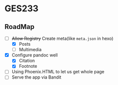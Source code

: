 # GES233

## RoadMap

- [ ] ~~Allow Registry~~ Create meta(like `meta.json` in hexo)
  - [x] Posts
  - [ ] Multimedia
- [x] Configure pandoc well
  - [x] Citation
  - [x] Footnote
- [ ] Using Phoenix.HTML to let us get whole page
- [ ] Serve the app via Bandit
